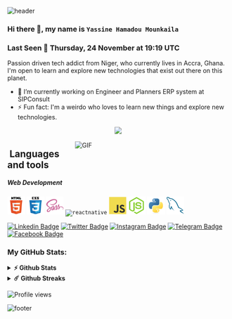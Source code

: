 ![header](https://capsule-render.vercel.app/api?type=wave&color=gradient&height=300&section=header&text=YassDevWorld%20&fontSize=90&animation=fadeIn&fontAlignY=38&desc=Welcome%20to%20my%20world%20of%20endless%20learning%20adventure!&descAlignY=53&descAlign=62)
### Hi there 👋, my name is `Yassine Hamadou Mounkaila`
### Last Seen 👀 Thursday, 24 November at 19:19 UTC

Passion driven tech addict from Niger, who currently lives in Accra, Ghana. I'm open to learn and explore new technologies that exist out there on this planet.
- 🔭 I’m currently working on Engineer and Planners ERP system at SIPConsult
- ⚡ Fun fact: I'm a weirdo who loves to learn new things and explore new technologies.

<p align="center">
    <a href="https://github.com/yassine-hamadou/readme-typing-svg"><img src="https://readme-typing-svg.herokuapp.com/?lines=%20The%20more%20you%20know;The%20more%20you%20realize;you%20don't%20know&font=Fira%20Code&center=true&width=440&height=45&color=f75c7e&vCenter=true&size=22">
    </a>
</p>

<img align="right" alt="GIF" src="./programmer.gif" width="350" />

## ️ Languages and tools


##### Web Development
<code><img src="https://raw.githubusercontent.com/devicons/devicon/master/icons/html5/html5-original-wordmark.svg" alt="html5" width="40"/></code>
<code><img src="https://raw.githubusercontent.com/devicons/devicon/master/icons/css3/css3-original-wordmark.svg" alt="css3" width="40"/></code>
<code><img src="https://raw.githubusercontent.com/devicons/devicon/master/icons/sass/sass-original.svg" alt="sass" width="40"/></code>
<code><img src="https://reactnative.dev/img/header_logo.svg" alt="reactnative" width="40"/></code>
<code><img src="https://raw.githubusercontent.com/devicons/devicon/master/icons/javascript/javascript-original.svg" alt="javascript" width="40"/></code>
<code><img src="https://raw.githubusercontent.com/devicons/devicon/master/icons/nodejs/nodejs-original.svg" alt="nodejs" width="40"/></code>
<code><img src="https://raw.githubusercontent.com/devicons/devicon/master/icons/python/python-original.svg" alt="python" width="40"/></code>
<code><img src="https://raw.githubusercontent.com/devicons/devicon/master/icons/mysql/mysql-original.svg" alt="mysql" width="40"/></code>

[![Linkedin Badge](https://img.shields.io/badge/-LinkedIn-0e76a8?style=flat-square&logo=Linkedin&logoColor=white)](https://www.linkedin.com/in/#)
[![Twitter Badge](https://img.shields.io/badge/-Twitter-00acee?style=flat-square&logo=Twitter&logoColor=white)](https://twitter.com/yassine)
[![Instagram Badge](https://img.shields.io/badge/-Instagram-e4405f?style=flat-square&logo=Instagram&logoColor=white)](https://www.instagram.com/yassine/)
[![Telegram Badge](https://img.shields.io/badge/-Telegram-0088cc?style=flat-square&logo=Telegram&logoColor=white)](https://t.me/yassine)
[![Facebook Badge](https://img.shields.io/badge/-Facebook-0088cc?style=flat-square&logo=Facebook&logoColor=white)](https://www.facebook.com/yassinehamadou)


### My GitHub Stats:

<details>
    <summary><b>⚡ Github Stats</b></summary>

    <br />

    [![My Github Stats](https://github-readme-stats.vercel.app/api?username=yassine-hamadou&theme=radical)](https://github.com/yassine-hamadou/github-readme-stats)
</details>

<details>
    <summary><b>☄️ Github Streaks</b></summary>

    <br />

    ![GitHub streak stats](https://github-readme-streak-stats.herokuapp.com/?user=yassine-hamadou&theme=react)
</details>

![Profile views](https://gpvc.arturio.dev/yassine-hamadou)

![footer](https://capsule-render.vercel.app/api?type=wave&color=gradient&height=300&section=footer&descAlignY=51&descAlign=62)
